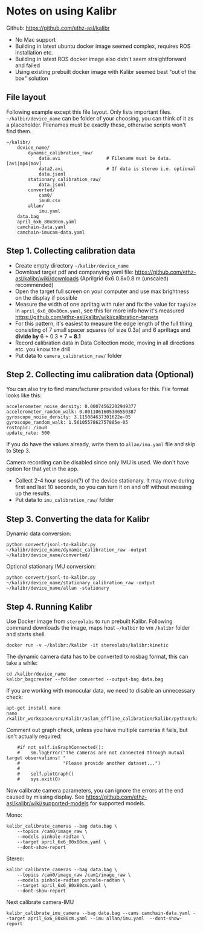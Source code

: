 # Notes on using Kalibr

Github: https://github.com/ethz-asl/kalibr

* No Mac support
* Building in latest ubuntu docker image seemed complex, requires ROS installation etc.
* Building in latest ROS docker image also didn't seem straightforward and failed
* Using existing prebuilt docker image with Kalibr seemed best "out of the box" solution

## File layout

Following example except this file layout. Only lists important files. `~/kalbir/device_name` can be folder of your choosing, you can think of it as a placeholder. Filenames must be exactly these, otherwise scripts won't find them.

    ~/kalibr/
        device_name/
            dynamic_calibration_raw/
                data.avi                 # Filename must be data.[avi|mp4|mov]
                data2.avi                # If data is stereo i.e. optional
                data.jsonl
            stationary_calibration_raw/
                data.jsonl
            converted/
                cam0/
                imu0.csv
            allan/
                imu.yaml
        data.bag
        april_6x6_80x80cm.yaml
        camchain-data.yaml
        camchain-imucam-data.yaml

## Step 1. Collecting calibration data

* Create empty directory `~/kalibr/device_name`
* Download target pdf and companying yaml file: https://github.com/ethz-asl/kalibr/wiki/downloads (Aprilgrid 6x6 0.8x0.8 m (unscaled) recommended)
* Open the target full screen on your computer and use max brightness on the display if possible
* Measure the width of one apriltag with ruler and fix the value for `tagSize` in `april_6x6_80x80cm.yaml`, see this for more info how it's measured https://github.com/ethz-asl/kalibr/wiki/calibration-targets
* For this pattern, it's easiest to measure the edge length of the full thing consisting of 7 small spacer squares (of size 0.3a) and 6 apriltags and **divide by** 6 + 0.3 * 7 = **8.1**
* Record calibration data in Data Collection mode, moving in all directions etc. you know the drill
* Put data to `camera_calibration_raw/` folder

## Step 2. Collecting imu calibration data (Optional)

You can also try to find manufacturer provided values for this. File format looks like this:

    accelerometer_noise_density: 0.00074562202949377
    accelerometer_random_walk: 0.0011061605306550387
    gyroscope_noise_density: 3.115084637301622e-05
    gyroscope_random_walk: 1.5610557862757885e-05
    rostopic: /imu0
    update_rate: 500

If you do have the values already, write them to `allan/imu.yaml` file and skip to Step 3.

Camera recording can be disabled since only IMU is used. We don't have option for that yet in the app.

* Collect 2-4 hour session(?) of the device stationary. It may move during first and last 10 seconds, so you can turn it on and off without messing up the results.
* Put data to `imu_calibration_raw/` folder

## Step 3. Converting the data for Kalibr

Dynamic data conversion:

    python convert/jsonl-to-kalibr.py ~/kalibr/device_name/dynamic_calibration_raw -output ~/kalibr/device_name/converted/

Optional stationary IMU conversion:

    python convert/jsonl-to-kalibr.py ~/kalibr/device_name/stationary_calibration_raw -output ~/kalibr/device_name/allan -stationary

## Step 4. Running Kalibr

Use Docker image from `stereolabs` to run prebuilt Kalibr. Following command downloads the image, maps host `~/kalbir` to vm `/kalibr` folder and starts shell.

    docker run -v ~/kalibr:/kalibr -it stereolabs/kalibr:kinetic

The dynamic camera data has to be converted to rosbag format, this can take a while:

    cd /kalibr/device_name
    kalibr_bagcreater --folder converted --output-bag data.bag

If you are working with monocular data, we need to disable an unnecessary check:

    apt-get install nano
    nano /kalibr_workspace/src/Kalibr/aslam_offline_calibration/kalibr/python/kalibr_calibrate_cameras

Comment out graph check, unless you have multiple cameras it fails, but isn't actually required:

        #if not self.isGraphConnected():
        #    sm.logError("The cameras are not connected through mutual target observations! "
        #                "Please provide another dataset...")
        #
        #    self.plotGraph()
        #    sys.exit(0)

Now calibrate camera parameters, you can ignore the errors at the end caused by missing display. See https://github.com/ethz-asl/kalibr/wiki/supported-models for supported models.

Mono:

    kalibr_calibrate_cameras --bag data.bag \
        --topics /cam0/image_raw \
        --models pinhole-radtan \
        --target april_6x6_80x80cm.yaml \
        --dont-show-report

Stereo:

    kalibr_calibrate_cameras --bag data.bag \
        --topics /cam0/image_raw /cam1/image_raw \
        --models pinhole-radtan pinhole-radtan \
        --target april_6x6_80x80cm.yaml \
        --dont-show-report

Next calibrate camera-IMU

    kalibr_calibrate_imu_camera --bag data.bag --cams camchain-data.yaml --target april_6x6_80x80cm.yaml --imu allan/imu.yaml  --dont-show-report
